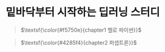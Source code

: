 # 밑바닥부터 시작하는 딥러닝 스터디


> $\textsf{\color{#f5750e}{chapter1 헬로 파이썬}}$ 

> $\textsf{\color{#4285f4}{chapter2 퍼셉트론}}$  
